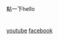 點一下hello
<body>
  <h1></h1>
  <p></p>
  <a href="https://www.youtube.com" target="_blank">youtube</a>
  <a href="https://www.facebook.com" target="_blank">facebook</a>
</body>
